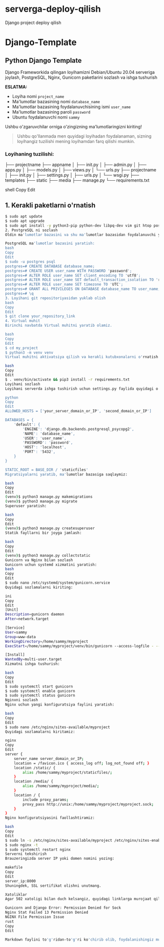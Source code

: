 # serverga-deploy-qilish
Django project deploy qilish
# Django-Template

## Python Django Template

Django Frameworkida qilingan loyihamizni Debian/Ubuntu 20.04 serveriga joylash, PostgreSQL, Nginx, Gunicorn paketlarini sozlash va ishga tushurish

**ESLATMA:**
- Loyiha nomi `project_name`
- Ma'lumotlar bazasining nomi `database_name`
- Ma'lumotlar bazasining foydalanuvchisining ismi `user_name`
- Ma'lumotlar bazasining paroli `password`
- Ubuntu foydalanuvchi nomi `sammy`

Ushbu o'zgaruvchilar orniga o'zingizning ma'lumotlaringizni kiriting!

> Ushbu qo'llanmada men quyidagi loyihadan foydalanaman, sizning loyihangiz tuzilishi mening loyihamdan farq qilishi mumkin.

### Loyihaning tuzilishi:
├── projectname ├── appname │ ├── init.py │ ├── admin.py │ ├── apps.py │ ├── models.py │ ├── views.py │ └── urls.py ├── projectname │ ├── init.py │ ├── settings.py │ ├── urls.py │ └── wsgi.py ├── templates ├── static ├── media ├── manage.py └── requirements.txt

shell
Copy
Edit

## 1. Kerakli paketlarni o'rnatish

```bash
$ sudo apt update
$ sudo apt upgrade
$ sudo apt install -y python3-pip python-dev libpq-dev vim git htop postgresql postgresql-contrib nginx redis-server
2. PostgreSQL ni sozlash
Oldin ma'lumotlar bazasini va shu ma'lumotlar bazasidan foydalanuvchi yaratib olamiz.

PostgreSQL ma'lumotlar bazasini yaratish:
bash
Copy
Edit
$ sudo -u postgres psql
postgres=# CREATE DATABASE database_name;
postgres=# CREATE USER user_name WITH PASSWORD 'password';
postgres=# ALTER ROLE user_name SET client_encoding TO 'utf8';
postgres=# ALTER ROLE user_name SET default_transaction_isolation TO 'read committed';
postgres=# ALTER ROLE user_name SET timezone TO 'UTC';
postgres=# GRANT ALL PRIVILEGES ON DATABASE database_name TO user_name;
postgres=# \q
3. Loyihani git repositoriyasidan yuklab olish
bash
Copy
Edit
$ git clone your_repository_link
4. Virtual muhit
Birinchi navbatda Virtual muhitni yaratib olamiz.

bash
Copy
Edit
$ cd my_project
$ python3 -m venv venv
Virtual muhitni aktivatsiya qilish va kerakli kutubxonalarni o'rnatish:

bash
Copy
Edit
$ . venv/bin/activate && pip3 install -r requirements.txt
Loyihani sozlash
Loyihani serverda ishga tushirish uchun settings.py faylida quyidagi o'zgartirishlarni kiritamiz:

python
Copy
Edit
ALLOWED_HOSTS = ['your_server_domain_or_IP', 'second_domain_or_IP']

DATABASES = {
    'default': {
        'ENGINE': 'django.db.backends.postgresql_psycopg2',
        'NAME': 'database_name',
        'USER': 'user_name',
        'PASSWORD': 'password',
        'HOST': 'localhost',
        'PORT': '5432',
    }
}

STATIC_ROOT = BASE_DIR / 'staticfiles'
Migratsiyalarni yaratib, ma'lumotlar bazasiga saqlaymiz:

bash
Copy
Edit
(venv)$ python3 manage.py makemigrations
(venv)$ python3 manage.py migrate
Superuser yaratish:

bash
Copy
Edit
(venv)$ python3 manage.py createsuperuser
Statik fayllarni bir joyga jamlash:

bash
Copy
Edit
(venv)$ python3 manage.py collectstatic
Gunicorn va Nginx bilan sozlash
Gunicorn uchun systemd xizmatini yaratish:
bash
Copy
Edit
$ sudo nano /etc/systemd/system/gunicorn.service
Quyidagi sozlamalarni kiriting:

ini
Copy
Edit
[Unit]
Description=gunicorn daemon
After=network.target

[Service]
User=sammy
Group=www-data
WorkingDirectory=/home/sammy/myproject
ExecStart=/home/sammy/myproject/venv/bin/gunicorn --access-logfile - --workers 3 --bind unix:/home/sammy/myproject/myproject.sock myproject.wsgi:application

[Install]
WantedBy=multi-user.target
Xizmatni ishga tushurish:

bash
Copy
Edit
$ sudo systemctl start gunicorn
$ sudo systemctl enable gunicorn
$ sudo systemctl status gunicorn
Nginxni sozlash
Nginx uchun yangi konfiguratsiya faylini yaratish:

bash
Copy
Edit
$ sudo nano /etc/nginx/sites-available/myproject
Quyidagi sozlamalarni kiritamiz:

nginx
Copy
Edit
server {
    server_name server_domain_or_IP;
    location = /favicon.ico { access_log off; log_not_found off; }
    location /static/ {
        alias /home/sammy/myproject/staticfiles/;
    }    
    location /media/ {
        alias /home/sammy/myproject/media/;
    }
    location / {
        include proxy_params;
        proxy_pass http://unix:/home/sammy/myproject/myproject.sock;
    }
}
Nginx konfiguratsiyasini faollashtiramiz:

bash
Copy
Edit
$ sudo ln -s /etc/nginx/sites-available/myproject /etc/nginx/sites-enabled
$ sudo nginx -t
$ sudo systemctl restart nginx
Serverni tekshirish
Brauzeringizda server IP yoki domen nomini yozing:

makefile
Copy
Edit
server_ip:8000
Shuningdek, SSL sertifikat olishni unutmang.

Xatoliklar
Agar 502 xatoligi bilan duch kelsangiz, quyidagi linklarga murojaat qiling:

Gunicorn and Django Error: Permission Denied for Sock
Nginx Stat Failed 13 Permission Denied
NGINX File Permission Issue
rust
Copy
Edit

Markdown faylini to'g'ridan-to'g'ri ko'chirib olib, foydalanishingiz mumkin.
